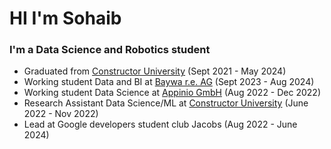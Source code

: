 # HI I'm Sohaib
### I'm a Data Science and Robotics student

* Graduated from [Constructor University](https://constructor.university/) (Sept 2021 - May 2024)
* Working student Data and BI at [Baywa r.e. AG](https://www.baywa-re.de/en/) (Sept 2023 - Aug 2024)
* Working student Data Science at [Appinio GmbH](https://www.appinio.com/en/) (Aug 2022 - Dec 2022)
* Research Assistant Data Science/ML at [Constructor University](https://constructor.university/) (June 2022 - Nov 2022)
* Lead at Google developers student club Jacobs (Aug 2022 - June 2024)
